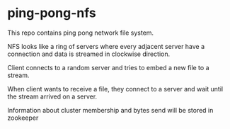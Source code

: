 # ping-pong-nfs

This repo contains ping pong network file system. 

NFS looks like a ring of servers where every adjacent server have a connection and data is streamed in clockwise direction. 

Client connects to a random server and tries to embed a new file to a stream. 

When client wants to receive a file, they connect to a server and wait until the stream arrived on a server. 

Information about cluster membership and bytes send will be stored in zookeeper 



